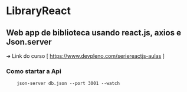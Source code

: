 # LibraryReact

## Web app de biblioteca usando react.js, axios e Json.server

➜ Link do curso [ https://www.devpleno.com/seriereactjs-aulas ]

### Como startar a Api
```shell
    json-server db.json --port 3001 --watch
```

